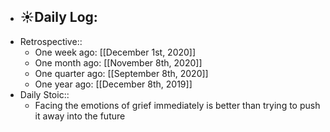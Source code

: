 - ☀️Daily Log:
    -
- Retrospective::
    - One week ago: [[December 1st, 2020]]
    - One month ago: [[November 8th, 2020]]
    - One quarter ago: [[September 8th, 2020]]
    - One year ago: [[December 8th, 2019]]
- Daily Stoic::
    - Facing the emotions of grief immediately is better than trying to push it away into the future
